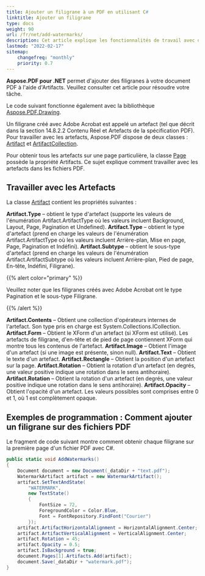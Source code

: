 ```yaml
---
title: Ajouter un filigrane à un PDF en utilisant C#
linktitle: Ajouter un filigrane
type: docs
weight: 90
url: /fr/net/add-watermarks/
description: Cet article explique les fonctionnalités de travail avec des artefacts et l'obtention de filigranes dans des PDF en utilisant C# de manière programmatique.
lastmod: "2022-02-17"
sitemap:
    changefreq: "monthly"
    priority: 0.7
---
```

<script type="application/ld+json">
{
    "@context": "https://schema.org",
    "@type": "TechArticle",
    "headline": "Ajouter un filigrane à un PDF en utilisant C#",
    "alternativeHeadline": "Comment ajouter un filigrane à un PDF",
    "author": {
        "@type": "Person",
        "name":"Anastasiia Holub",
        "givenName": "Anastasiia",
        "familyName": "Holub",
        "url":"https://www.linkedin.com/in/anastasiia-holub-750430225/"
    },
    "genre": "génération de document PDF",
    "keywords": "pdf, c#, ajouter un filigrane",
    "wordcount": "302",
    "proficiencyLevel":"Débutant",
    "publisher": {
        "@type": "Organization",
        "name": "Équipe de documentation Aspose.PDF",
        "url": "https://products.aspose.com/pdf",
        "logo": "https://www.aspose.cloud/templates/aspose/img/products/pdf/aspose_pdf-for-net.svg",
        "alternateName": "Aspose",
        "sameAs": [
            "https://facebook.com/aspose.pdf/",
            "https://twitter.com/asposepdf",
            "https://www.youtube.com/channel/UCmV9sEg_QWYPi6BJJs7ELOg/featured",
            "https://www.linkedin.com/company/aspose",
            "https://stackoverflow.com/questions/tagged/aspose",
            "https://aspose.quora.com/",
            "https://aspose.github.io/"
        ],
        "contactPoint": [
            {
                "@type": "ContactPoint",
                "telephone": "+1 903 306 1676",
                "contactType": "ventes",
                "areaServed": "US",
                "availableLanguage": "en"
            },
            {
                "@type": "ContactPoint",
                "telephone": "+44 141 628 8900",
                "contactType": "ventes",
                "areaServed": "GB",
                "availableLanguage": "en"
            },
            {
                "@type": "ContactPoint",
                "telephone": "+61 2 8006 6987",
                "contactType": "ventes",
                "areaServed": "AU",
                "availableLanguage": "en"
            }
        ]
    },
    "url": "/net/add-watermarks/",
    "mainEntityOfPage": {
        "@type": "WebPage",
        "@id": "/net/add-watermarks/"
    },
    "dateModified": "2022-02-04",
    "description": "Cet article explique les fonctionnalités de travail avec des artefacts et l'obtention de filigranes dans des PDF en utilisant C# de manière programmatique."
}
</script>
**Aspose.PDF pour .NET** permet d'ajouter des filigranes à votre document PDF à l'aide d'Artifacts. Veuillez consulter cet article pour résoudre votre tâche.

Le code suivant fonctionne également avec la bibliothèque [Aspose.PDF.Drawing](/pdf/fr/net/drawing/).

Un filigrane créé avec Adobe Acrobat est appelé un artefact (tel que décrit dans la section 14.8.2.2 Contenu Réel et Artefacts de la spécification PDF). Pour travailler avec les artefacts, Aspose.PDF dispose de deux classes : [Artifact](https://reference.aspose.com/pdf/net/aspose.pdf/artifact) et [ArtifactCollection](https://reference.aspose.com/pdf/net/aspose.pdf/artifactcollection).

Pour obtenir tous les artefacts sur une page particulière, la classe [Page](https://reference.aspose.com/pdf/net/aspose.pdf/page) possède la propriété Artifacts. Ce sujet explique comment travailler avec les artefacts dans les fichiers PDF.

## Travailler avec les Artefacts

La classe [Artifact](https://reference.aspose.com/pdf/net/aspose.pdf/artifact) contient les propriétés suivantes :

**Artifact.Type** – obtient le type d'artefact (supporte les valeurs de l'énumération Artifact.ArtifactType où les valeurs incluent Background, Layout, Page, Pagination et Undefined).
**Artifact.Type** – obtient le type d'artefact (prend en charge les valeurs de l'énumération Artifact.ArtifactType où les valeurs incluent Arrière-plan, Mise en page, Page, Pagination et Indéfini).
**Artifact.Subtype** – obtient le sous-type d'artefact (prend en charge les valeurs de l'énumération Artifact.ArtifactSubtype où les valeurs incluent Arrière-plan, Pied de page, En-tête, Indéfini, Filigrane).

{{% alert color="primary" %}}

Veuillez noter que les filigranes créés avec Adobe Acrobat ont le type Pagination et le sous-type Filigrane.

{{% /alert %}}

**Artifact.Contents** – Obtient une collection d'opérateurs internes de l'artefact. Son type pris en charge est System.Collections.ICollection.
**Artifact.Form** – Obtient le XForm d'un artefact (si XForm est utilisé). Les artefacts de filigrane, d'en-tête et de pied de page contiennent XForm qui montre tous les contenus de l'artefact.
**Artifact.Image** – Obtient l'image d'un artefact (si une image est présente, sinon null).
**Artifact.Text** – Obtient le texte d'un artefact.
**Artifact.Rectangle** – Obtient la position d'un artefact sur la page.
**Artifact.Rotation** – Obtient la rotation d'un artefact (en degrés, une valeur positive indique une rotation dans le sens antihoraire).
**Artifact.Rotation** – Obtient la rotation d'un artefact (en degrés, une valeur positive indique une rotation dans le sens antihoraire).
**Artifact.Opacity** – Obtient l'opacité d'un artefact. Les valeurs possibles sont comprises entre 0 et 1, où 1 est complètement opaque.

## Exemples de programmation : Comment ajouter un filigrane sur des fichiers PDF

Le fragment de code suivant montre comment obtenir chaque filigrane sur la première page d'un fichier PDF avec C#.

```csharp
public static void AddWatermarks()
{
    Document document = new Document(_dataDir + "text.pdf");
    WatermarkArtifact artifact = new WatermarkArtifact();
    artifact.SetTextAndState(
        "WATERMARK",
        new TextState()
        {
            FontSize = 72,
            ForegroundColor = Color.Blue,
            Font = FontRepository.FindFont("Courier")
        });
    artifact.ArtifactHorizontalAlignment = HorizontalAlignment.Center;
    artifact.ArtifactVerticalAlignment = VerticalAlignment.Center;
    artifact.Rotation = 45;
    artifact.Opacity = 0.5;
    artifact.IsBackground = true;
    document.Pages[1].Artifacts.Add(artifact);
    document.Save(_dataDir + "watermark.pdf");
}
```

<script type="application/ld+json">
{
    "@context": "http://schema.org",
    "@type": "SoftwareApplication",
    "name": "Bibliothèque Aspose.PDF pour .NET",
    "image": "https://www.aspose.cloud/templates/aspose/img/products/pdf/aspose_pdf-for-net.svg",
    "url": "https://www.aspose.com/",
    "publisher": {
        "@type": "Organization",
        "name": "Aspose.PDF",
        "url": "https://products.aspose.com/pdf",
        "logo": "https://www.aspose.cloud/templates/aspose/img/products/pdf/aspose_pdf-for-net.svg",
        "alternateName": "Aspose",
        "sameAs": [
            "https://facebook.com/aspose.pdf/",
            "https://twitter.com/asposepdf",
            "https://www.youtube.com/channel/UCmV9sEg_QWYPi6BJJs7ELOg/featured",
            "https://www.linkedin.com/company/aspose",
            "https://stackoverflow.com/questions/tagged/aspose",
            "https://aspose.quora.com/",
            "https://aspose.github.io/"
        ],
        "contactPoint": [
            {
                "@type": "ContactPoint",
                "telephone": "+1 903 306 1676",
                "contactType": "ventes",
                "areaServed": "US",
                "availableLanguage": "en"
            },
            {
                "@type": "ContactPoint",
                "telephone": "+44 141 628 8900",
                "contactType": "ventes",
                "areaServed": "GB",
                "availableLanguage": "en"
            },
            {
                "@type": "ContactPoint",
                "telephone": "+61 2 8006 6987",
                "contactType": "ventes",
                "areaServed": "AU",
                "availableLanguage": "en"
            }
        ]
    },
    "offers": {
        "@type": "Offer",
        "price": "1199",
        "priceCurrency": "USD"
    },
    "applicationCategory": "Bibliothèque de manipulation de PDF pour .NET",
    "downloadUrl": "https://www.nuget.org/packages/Aspose.PDF/",
    "operatingSystem": "Windows, MacOS, Linux",
    "screenshot": "https://docs.aspose.com/pdf/net/create-pdf-document/screenshot.png",
    "softwareVersion": "2022.1",
    "aggregateRating": {
        "@type": "AggregateRating",
        "ratingValue": "5",
        "ratingCount": "16"
    }
}
</script>
```

